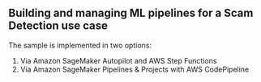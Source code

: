 ## Building and managing ML pipelines for a Scam Detection use case

The sample is implemented in two options:
1. Via Amazon SageMaker Autopilot and AWS Step Functions
2. Via Amazon SageMaker Pipelines & Projects with AWS CodePipeline

